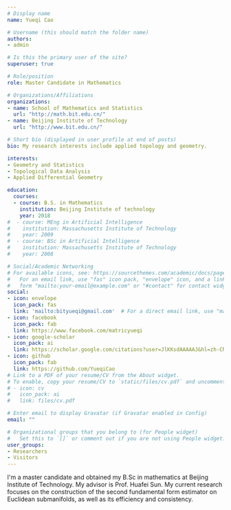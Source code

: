 ```yaml
---
# Display name
name: Yueqi Cao

# Username (this should match the folder name)
authors:
- admin

# Is this the primary user of the site?
superuser: true

# Role/position
role: Master Candidate in Mathematics

# Organizations/Affiliations
organizations:
- name: School of Mathematics and Statistics
  url: "http://math.bit.edu.cn/"
- name: Beijing Institute of Technology
  url: "http://www.bit.edu.cn/"

# Short bio (displayed in user profile at end of posts)
bio: My research interests include applied topology and geometry.

interests:
- Geometry and Statistics
- Topological Data Analysis
- Applied Differential Geometry

education:
  courses:
  - course: B.S. in Mathematics
    institution: Beijing Institute of technology
    year: 2018
#  - course: MEng in Artificial Intelligence
#    institution: Massachusetts Institute of Technology
#    year: 2009
#  - course: BSc in Artificial Intelligence
#    institution: Massachusetts Institute of Technology
#    year: 2008

# Social/Academic Networking
# For available icons, see: https://sourcethemes.com/academic/docs/page-builder/#icons
#   For an email link, use "fas" icon pack, "envelope" icon, and a link in the
#   form "mailto:your-email@example.com" or "#contact" for contact widget.
social:
- icon: envelope
  icon_pack: fas
  link: 'mailto:bityueqi@gmail.com'  # For a direct email link, use "mailto:test@example.org".
- icon: facebook
  icon_pack: fab
  link: https://www.facebook.com/matricyueqi
- icon: google-scholar
  icon_pack: ai
  link: https://scholar.google.com/citations?user=JlKKsdAAAAAJ&hl=zh-CN
- icon: github
  icon_pack: fab
  link: https://github.com/YueqiCao
# Link to a PDF of your resume/CV from the About widget.
# To enable, copy your resume/CV to `static/files/cv.pdf` and uncomment the lines below.
# - icon: cv
#   icon_pack: ai
#   link: files/cv.pdf

# Enter email to display Gravatar (if Gravatar enabled in Config)
email: ""

# Organizational groups that you belong to (for People widget)
#   Set this to `[]` or comment out if you are not using People widget.
user_groups:
- Researchers
- Visitors
---
```


I'm a master candidate and obtained my B.Sc in mathematics at Beijing Institute of Technology. My advisor is Prof. Huafei Sun. My current research focuses on the construction of the second fundamental form estimator on Euclidean submanifolds, as well as its efficiency and consistency. 

